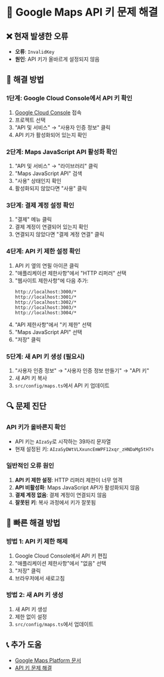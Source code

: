 # 🔧 Google Maps API 키 문제 해결

## ❌ 현재 발생한 오류
- **오류**: `InvalidKey`
- **원인**: API 키가 올바르게 설정되지 않음

## 🚨 해결 방법

### 1단계: Google Cloud Console에서 API 키 확인
1. [Google Cloud Console](https://console.cloud.google.com/) 접속
2. 프로젝트 선택
3. "API 및 서비스" → "사용자 인증 정보" 클릭
4. API 키가 활성화되어 있는지 확인

### 2단계: Maps JavaScript API 활성화 확인
1. "API 및 서비스" → "라이브러리" 클릭
2. "Maps JavaScript API" 검색
3. "사용" 상태인지 확인
4. 활성화되지 않았다면 "사용" 클릭

### 3단계: 결제 계정 설정 확인
1. "결제" 메뉴 클릭
2. 결제 계정이 연결되어 있는지 확인
3. 연결되지 않았다면 "결제 계정 연결" 클릭

### 4단계: API 키 제한 설정 확인
1. API 키 옆의 연필 아이콘 클릭
2. "애플리케이션 제한사항"에서 "HTTP 리퍼러" 선택
3. "웹사이트 제한사항"에 다음 추가:
   ```
   http://localhost:3000/*
   http://localhost:3001/*
   http://localhost:3002/*
   http://localhost:3003/*
   http://localhost:3004/*
   ```
4. "API 제한사항"에서 "키 제한" 선택
5. "Maps JavaScript API" 선택
6. "저장" 클릭

### 5단계: 새 API 키 생성 (필요시)
1. "사용자 인증 정보" → "사용자 인증 정보 만들기" → "API 키"
2. 새 API 키 복사
3. `src/config/maps.ts`에서 API 키 업데이트

## 🔍 문제 진단

### API 키가 올바른지 확인
- API 키는 `AIzaSy`로 시작하는 39자리 문자열
- 현재 설정된 키: `AIzaSyDWtVLXxuncEmWPF12xqr_zHNDaMg5tH7s`

### 일반적인 오류 원인
1. **API 키 제한 설정**: HTTP 리퍼러 제한이 너무 엄격
2. **API 비활성화**: Maps JavaScript API가 활성화되지 않음
3. **결제 계정 없음**: 결제 계정이 연결되지 않음
4. **잘못된 키**: 복사 과정에서 키가 잘못됨

## 🚀 빠른 해결 방법

### 방법 1: API 키 제한 해제
1. Google Cloud Console에서 API 키 편집
2. "애플리케이션 제한사항"에서 "없음" 선택
3. "저장" 클릭
4. 브라우저에서 새로고침

### 방법 2: 새 API 키 생성
1. 새 API 키 생성
2. 제한 없이 설정
3. `src/config/maps.ts`에서 업데이트

## 📞 추가 도움
- [Google Maps Platform 문서](https://developers.google.com/maps?hl=ko)
- [API 키 문제 해결](https://developers.google.com/maps/documentation/javascript/error-messages)
